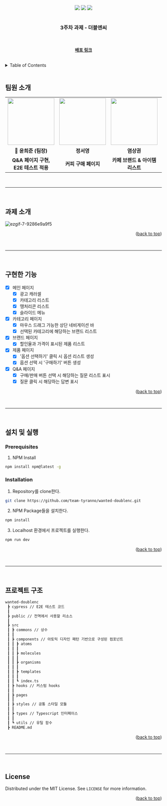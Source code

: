 <div id="top"></div>

<div align='center'>
    <img src="https://img.shields.io/badge/typescript-%23007ACC.svg?style=for-the-badge&logo=typescript&logoColor=white" />
  <img src="https://img.shields.io/badge/React-61DAFB?style=for-the-badge&logo=React&logoColor=blue"/>
    <img src="https://img.shields.io/badge/Next.js-black?style=for-the-badge&logo=Next.js&logoColor=white"/>
</div>

<br />

<div align="center">
  <h3 align="center">3주차 과제 - 더블엔씨</h3>
  <p align="center">
    <br />
    <br />
    <a href="https://ncnc-wanted.herokuapp.com/"><strong>배포 링크</strong></a>
  </p>
</div>

<br>

<details>
  <summary>Table of Contents</summary>
  <ol>
    <li><a href="#팀원-소개">팀원 소개</a></li>
    <li><a href="#과제-소개">과제 소개</a></li>
    <li><a href="#구현한-기능">구현한 기능</a></li>
    <li>
      <a href="#설치-및-실행">설치 및 실행
      <ul>
        <li><a href="#prerequisites">Prerequisites</a></li>
        <li><a href="#installation">Installation</a></li>
      </ul>
    </li>
    <li><a href="#프로젝트-구조">프로젝트 구조</a></li>
    <li><a href="#license">License</a></li>
  </ol>
</details>

<br>

## 팀원 소개

<table align="center">
  <tr>
    <td align="center"><a href="https://github.com/gml9812"><img src="https://avatars.githubusercontent.com/u/28294925?v=4" width="150px" /></a></td>
    <td align="center"><a href="https://github.com/seoysauce"><img src="https://avatars.githubusercontent.com/u/65898861?v=4" width="150px" /></a></td>
    <td align="center"><a href="https://github.com/Yummy-sk"><img src="https://avatars.githubusercontent.com/u/60822846?v=4" width="150px" /></a></td>
    <td align="center"><a href="https://github.com/jambottle"><img src="https://avatars.githubusercontent.com/u/72926450?v=4" width="150px" /></a></td>
  </tr>
  <tr>
    <td align="center"><b>👑 윤희준 (팀장)</b></td>
    <td align="center"><b>정서영</b></td>
    <td align="center"><b>염상권</b></td>
    <td align="center"><b>김재원</b></td>
  </tr>
  <tr>
    <td align="center"><b>Q&A 페이지 구현, E2E 테스트 적용 </b></td>
    <td align="center"><b>커피 구매 페이지</b></td>
    <td align="center"><b>카페 브랜드 & 아이템 리스트</b></td>
    <td align="center"><b>메인 페이지</b></td>
  </tr>
</table>

<br>
<hr>
<br>

## 과제 소개

![ezgif-7-9286e9a9f5](https://user-images.githubusercontent.com/60822846/154182243-948f6c5b-145d-4d5c-a6b0-b0c5432c4be9.gif)


<p align="right">(<a href="#top">back to top</a>)</p>

<br>
<hr>
<br>

## 구현한 기능
- [x] 메인 페이지
  - [x] 광고 캐러셀 
  - [x] 카테고리 리스트
  - [x] 땡처리콘 리스트
  - [x] 슬라이드 메뉴
- [x] 카테고리 페이지
  - [x] 마우스 드래그 가능한 상단 네비게이션 바
  - [x] 선택된 카테고리에 해당하는 브랜드 리스트
- [x] 브랜드 페이지
  - [x] 할인율과 가격이 표시된 제품 리스트
- [x] 제품 페이지
  - [x] '옵션 선택하기' 클릭 시 옵션 리스트 생성
  - [x] 옵션 선택 시 '구매하기' 버튼 생성
- [x] Q&A 페이지
  - [x] 구매/판매 버튼 선택 시 해당하는 질문 리스트 표시
  - [x] 질문 클릭 시 해당하는 답변 표시

<p align="right">(<a href="#top">back to top</a>)</p>

<br>
<hr>
<br>

## 설치 및 실행

### Prerequisites

1. NPM Install

  ```sh
  npm install npm@latest -g
  ```

### Installation

1. Repository를 clone한다.

  ```sh
  git clone https://github.com/team-tyranno/wanted-doublenc.git
  ```

2. NPM Package들을 설치한다.

  ```sh
  npm install
  ```

3. Localhost 환경에서 프로젝트를 실행한다.

  ```sh
  npm run dev
  ```

<p align="right">(<a href="#top">back to top</a>)</p>

<br>
<hr>
<br>

## 프로젝트 구조

```bash
wanted-doublenc
 ┣ cypress // E2E 테스트 코드
 ┃
 ┣ public // 전역에서 사용할 리소스
 ┃ 
 ┣ src
 ┃ ┣ commons // 상수
 ┃ ┃ 
 ┃ ┣ components // 아토믹 디자인 패턴 기반으로 구성된 컴포넌트
 ┃ ┃ ┣ atoms
 ┃ ┃ ┃ 
 ┃ ┃ ┣ molecules
 ┃ ┃ ┃
 ┃ ┃ ┣ organisms
 ┃ ┃ ┃ 
 ┃ ┃ ┣ templates
 ┃ ┃ ┃ 
 ┃ ┃ ┗ index.ts
 ┃ ┣ hooks // 커스텀 hooks
 ┃ ┃
 ┃ ┣ pages
 ┃ ┃
 ┃ ┣ styles // 공통 스타일 모듈
 ┃ ┃
 ┃ ┣ types // Typescript 인터페이스
 ┃ ┃
 ┃ ┗ utils // 유틸 함수
 ┣ README.md
```

<p align="right">(<a href="#top">back to top</a>)</p>

<br>
<hr>
<br>

## License

Distributed under the MIT License. See `LICENSE` for more information.

<p align="right">(<a href="#top">back to top</a>)</p>
